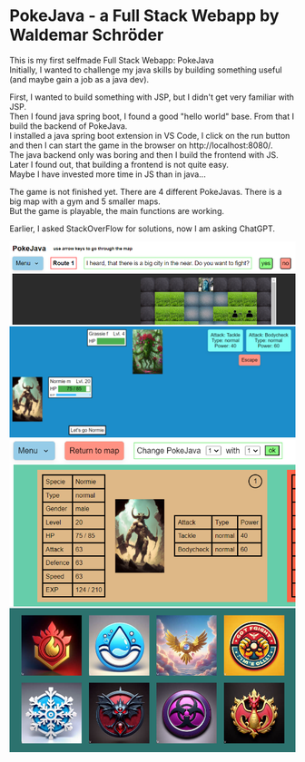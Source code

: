 # PokeJava - a Full Stack Webapp by Waldemar Schröder
This is my first selfmade Full Stack Webapp: PokeJava <br />
Initially, I wanted to challenge my java skills by building something useful (and maybe gain a job as a java dev). <br />

First, I wanted to build something with JSP, but I didn't get very familiar with JSP. <br />
Then I found java spring boot, I found a good "hello world" base. From that I build the backend of PokeJava. <br />
I installed a java spring boot extension in VS Code, I click on the run button and then I can start the game in the browser on http://localhost:8080/. <br />
The java backend only was boring and then I build the frontend with JS. <br />
Later I found out, that building a frontend is not quite easy. <br />
Maybe I have invested more time in JS than in java... <br />

The game is not finished yet. There are 4 different PokeJavas. There is a big map with a gym and 5 smaller maps. <br />
But the game is playable, the main functions are working. <br />

Earlier, I asked StackOverFlow for solutions, now I am asking ChatGPT. <br />

![Interaction with a NPC on Route 1](complete/src/main/resources/static/images/READMEimage1.png)
![Battle](complete/src/main/resources/static/images/READMEimg4.png)
![PokeJava](complete/src/main/resources/static/images/READMEimg3.png)
![Badges](complete/src/main/resources/static/images/READMEimg5.png)